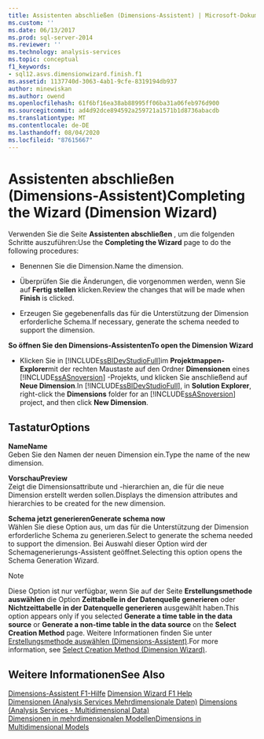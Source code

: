 ```yaml
---
title: Assistenten abschließen (Dimensions-Assistent) | Microsoft-Dokumentation
ms.custom: ''
ms.date: 06/13/2017
ms.prod: sql-server-2014
ms.reviewer: ''
ms.technology: analysis-services
ms.topic: conceptual
f1_keywords:
- sql12.asvs.dimensionwizard.finish.f1
ms.assetid: 1137740d-3063-4ab1-9cfe-8319194db937
author: minewiskan
ms.author: owend
ms.openlocfilehash: 61f6bf16ea38ab88995ff06ba31a06feb976d900
ms.sourcegitcommit: ad4d92dce894592a259721a1571b1d8736abacdb
ms.translationtype: MT
ms.contentlocale: de-DE
ms.lasthandoff: 08/04/2020
ms.locfileid: "87615667"
---
```

# <a name="completing-the-wizard-dimension-wizard"></a><span data-ttu-id="c1ee1-102">Assistenten abschließen (Dimensions-Assistent)</span><span class="sxs-lookup"><span data-stu-id="c1ee1-102">Completing the Wizard (Dimension Wizard)</span></span>
  <span data-ttu-id="c1ee1-103">Verwenden Sie die Seite **Assistenten abschließen** , um die folgenden Schritte auszuführen:</span><span class="sxs-lookup"><span data-stu-id="c1ee1-103">Use the **Completing the Wizard** page to do the following procedures:</span></span>  
  
-   <span data-ttu-id="c1ee1-104">Benennen Sie die Dimension.</span><span class="sxs-lookup"><span data-stu-id="c1ee1-104">Name the dimension.</span></span>  
  
-   <span data-ttu-id="c1ee1-105">Überprüfen Sie die Änderungen, die vorgenommen werden, wenn Sie auf **Fertig stellen** klicken.</span><span class="sxs-lookup"><span data-stu-id="c1ee1-105">Review the changes that will be made when **Finish** is clicked.</span></span>  
  
-   <span data-ttu-id="c1ee1-106">Erzeugen Sie gegebenenfalls das für die Unterstützung der Dimension erforderliche Schema.</span><span class="sxs-lookup"><span data-stu-id="c1ee1-106">If necessary, generate the schema needed to support the dimension.</span></span>  
  
 <span data-ttu-id="c1ee1-107">**So öffnen Sie den Dimensions-Assistenten**</span><span class="sxs-lookup"><span data-stu-id="c1ee1-107">**To open the Dimension Wizard**</span></span>  
  
-   <span data-ttu-id="c1ee1-108">Klicken Sie in [!INCLUDE[ssBIDevStudioFull](../includes/ssbidevstudiofull-md.md)]im **Projektmappen-Explorer**mit der rechten Maustaste auf den Ordner **Dimensionen** eines [!INCLUDE[ssASnoversion](../includes/ssasnoversion-md.md)] -Projekts, und klicken Sie anschließend auf **Neue Dimension**.</span><span class="sxs-lookup"><span data-stu-id="c1ee1-108">In [!INCLUDE[ssBIDevStudioFull](../includes/ssbidevstudiofull-md.md)], in **Solution Explorer**, right-click the **Dimensions** folder for an [!INCLUDE[ssASnoversion](../includes/ssasnoversion-md.md)] project, and then click **New Dimension**.</span></span>  
  
## <a name="options"></a><span data-ttu-id="c1ee1-109">Tastatur</span><span class="sxs-lookup"><span data-stu-id="c1ee1-109">Options</span></span>  
 <span data-ttu-id="c1ee1-110">**Name**</span><span class="sxs-lookup"><span data-stu-id="c1ee1-110">**Name**</span></span>  
 <span data-ttu-id="c1ee1-111">Geben Sie den Namen der neuen Dimension ein.</span><span class="sxs-lookup"><span data-stu-id="c1ee1-111">Type the name of the new dimension.</span></span>  
  
 <span data-ttu-id="c1ee1-112">**Vorschau**</span><span class="sxs-lookup"><span data-stu-id="c1ee1-112">**Preview**</span></span>  
 <span data-ttu-id="c1ee1-113">Zeigt die Dimensionsattribute und -hierarchien an, die für die neue Dimension erstellt werden sollen.</span><span class="sxs-lookup"><span data-stu-id="c1ee1-113">Displays the dimension attributes and hierarchies to be created for the new dimension.</span></span>  
  
 <span data-ttu-id="c1ee1-114">**Schema jetzt generieren**</span><span class="sxs-lookup"><span data-stu-id="c1ee1-114">**Generate schema now**</span></span>  
 <span data-ttu-id="c1ee1-115">Wählen Sie diese Option aus, um das für die Unterstützung der Dimension erforderliche Schema zu generieren.</span><span class="sxs-lookup"><span data-stu-id="c1ee1-115">Select to generate the schema needed to support the dimension.</span></span> <span data-ttu-id="c1ee1-116">Bei Auswahl dieser Option wird der Schemagenerierungs-Assistent geöffnet.</span><span class="sxs-lookup"><span data-stu-id="c1ee1-116">Selecting this option opens the Schema Generation Wizard.</span></span>  
  
> [!NOTE]  
>  <span data-ttu-id="c1ee1-117">Diese Option ist nur verfügbar, wenn Sie auf der Seite **Erstellungsmethode auswählen** die Option **Zeittabelle in der Datenquelle generieren** oder **Nichtzeittabelle in der Datenquelle generieren** ausgewählt haben.</span><span class="sxs-lookup"><span data-stu-id="c1ee1-117">This option appears only if you selected **Generate a time table in the data source** or **Generate a non-time table in the data source** on the **Select Creation Method** page.</span></span> <span data-ttu-id="c1ee1-118">Weitere Informationen finden Sie unter [Erstellungsmethode auswählen &#40;Dimensions-Assistent&#41;](select-creation-method-dimension-wizard.md).</span><span class="sxs-lookup"><span data-stu-id="c1ee1-118">For more information, see [Select Creation Method &#40;Dimension Wizard&#41;](select-creation-method-dimension-wizard.md).</span></span>  
  
## <a name="see-also"></a><span data-ttu-id="c1ee1-119">Weitere Informationen</span><span class="sxs-lookup"><span data-stu-id="c1ee1-119">See Also</span></span>  
 <span data-ttu-id="c1ee1-120">[Dimensions-Assistent F1-Hilfe](dimension-wizard-f1-help.md) </span><span class="sxs-lookup"><span data-stu-id="c1ee1-120">[Dimension Wizard F1 Help](dimension-wizard-f1-help.md) </span></span>  
 <span data-ttu-id="c1ee1-121">[Dimensionen &#40;Analysis Services Mehrdimensionale Daten&#41;](multidimensional-models-olap-logical-dimension-objects/dimensions-analysis-services-multidimensional-data.md) </span><span class="sxs-lookup"><span data-stu-id="c1ee1-121">[Dimensions &#40;Analysis Services - Multidimensional Data&#41;](multidimensional-models-olap-logical-dimension-objects/dimensions-analysis-services-multidimensional-data.md) </span></span>  
 [<span data-ttu-id="c1ee1-122">Dimensionen in mehrdimensionalen Modellen</span><span class="sxs-lookup"><span data-stu-id="c1ee1-122">Dimensions in Multidimensional Models</span></span>](multidimensional-models/dimensions-in-multidimensional-models.md)  
  
  
